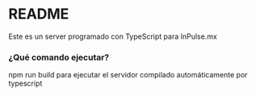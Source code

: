 # README #

Este es un server programado con TypeScript para InPulse.mx

### ¿Qué comando ejecutar?

npm run build para ejecutar el servidor compilado automáticamente por typescript